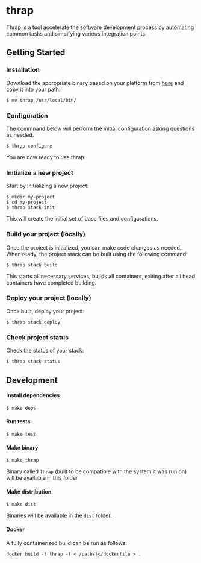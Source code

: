 # thrap
Thrap is a tool accelerate the software development process by automating common tasks and 
simpifying various integration points

## Getting Started 

### Installation

Download the appropriate binary based on your platform from [here](https://github.com/euforia/thrap/releases)
and copy it into your path:

```shell
$ mv thrap /usr/local/bin/
```

### Configuration

The commnand below will perform the initial configuration asking questions as needed.

```shell
$ thrap configure
```

You are now ready to use thrap.

### Initialize a new project

Start by initializing a new project:

```shell
$ mkdir my-project
$ cd my-project
$ thrap stack init
```

This will create the initial set of base files and configurations.

### Build your project (locally)
Once the project is initialized, you can make code changes as needed.  When ready, the project stack can
be built using the following command:

```shell
$ thrap stack build
```

This starts all necessary services, builds all containers, exiting after all head containers have 
completed building.

### Deploy your project (locally)

Once built, deploy your project:

```shell
$ thrap stack deploy
```

### Check project status

Check the status of your stack:

```shell
$ thrap stack status
```


## Development

#### Install dependencies
```shell
$ make deps
```

#### Run tests
```shell
$ make test
```

#### Make binary
```shell
$ make thrap
```

Binary called `thrap` (built to be compatible with the system it was run on)
will be available in this folder

#### Make distribution
```shell
$ make dist
```

Binaries will be available in the `dist` folder.

#### Docker
A fully containerized build can be run as follows:
```shell
docker build -t thrap -f < /path/to/dockerfile > .
```
